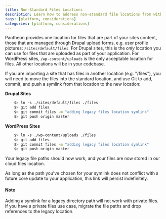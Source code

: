 ```yaml
---
title: Non-Standard Files Locations
description: Learn how to address non-standard file locations from within the Pantheon filesystem.
tags: [platform, considerations]
categories: [platform, considerations]
---
```

Pantheon provides one location for files that are part of your sites content, those that are managed through Drupal upload forms, e.g. user profile pictures: `/sites/default/files`. For Drupal sites, this is the _only_ location you can use for files that are uploaded as part of your application. For WordPress sites, `/wp-content/uploads` is the only acceptable location for files. All other locations will be in your codebase.

If you are importing a site that has files in another location (e.g. "/files"), you will need to move the files into the standard location, and use Git to add, commit, and push a symlink from that location to the new location:  

**Drupal Sites**
```bash
    $> ln -s ./sites/default/files ./files
    $> git add files
    $> git commit files -m "adding legacy files location symlink"
    $> git push origin master
```
**WordPress Sites**
```bash
    $> ln -s ./wp-content/uploads ./files
    $> git add files
    $> git commit files -m "adding legacy files location symlink"
    $> git push origin master
```

Your legacy file paths should now work, and your files are now stored in our cloud files location.

As long as the path you've chosen for your symlink does not conflict with a future core update to your application, this link will persist indefinitely.

<div class="alert alert-info" role="alert">
<h4>Note</h4>
Adding a symlink for a legacy directory path will not work with private files. If you have a private files use case, migrate the file paths and drop references to the legacy location.</div>
